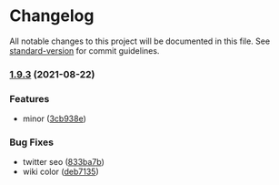 # Changelog

All notable changes to this project will be documented in this file. See [standard-version](https://github.com/conventional-changelog/standard-version) for commit guidelines.

### [1.9.3](https://github.com/theowenyoung/gatsby-theme-primer-wiki/compare/v1.8.0...v1.9.3) (2021-08-22)

### Features

- minor ([3cb938e](https://github.com/theowenyoung/gatsby-theme-primer-wiki/commit/3cb938e68e3873bff5aeb1a731447ce8c1314328))

### Bug Fixes

- twitter seo ([833ba7b](https://github.com/theowenyoung/gatsby-theme-primer-wiki/commit/833ba7b3443f14e29aa052f10270119c8cb0cc85))
- wiki color ([deb7135](https://github.com/theowenyoung/gatsby-theme-primer-wiki/commit/deb7135b61b99a09d07d63d76fe45686d4be3f58))
